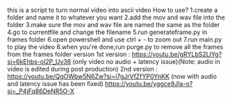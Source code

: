 this is a script to turn normal video into ascii video
How to use?
1.create a folder and name it to whatever you want
2.add the mov and wav file into the folder
3.make sure the mov and wav file are named the same as the folder
4.go to currentfile and change the filename
5.run generateframe.py in frames folder
6.open powershell and use ctrl + - to zoom out
7.run main.py to play the video
8.when you're done,run purge.py to remove all the frames from the frames folder
version
1st version : https://youtu.be/gRYLbS2LIYg?si=6kEhbs-oI2P_Uv36 (only video no audio + latency issue)(Note: audio in video is edited during post production)
2nd version : https://youtu.be/QgOWbw5N6Zw?si=i7gJrVfZfYP0YnKK (now with audio and latency issue has been fixed)
              https://youtu.be/yggce9JIa-o?si=_P4jFq86DeNR5O-X
